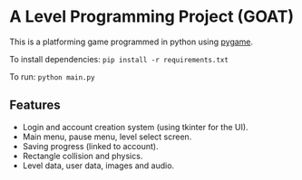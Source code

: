 # A Level Programming Project (GOAT)

This is a platforming game programmed in python using [pygame](https://www.pygame.org).

To install dependencies: `pip install -r requirements.txt`

To run: `python main.py`

## Features

- Login and account creation system (using tkinter for the UI).
- Main menu, pause menu, level select screen.
- Saving progress (linked to account).
- Rectangle collision and physics.
- Level data, user data, images and audio.